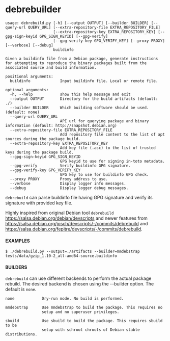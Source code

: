 debrebuilder
===

```
usage: debrebuild.py [-h] [--output OUTPUT] [--builder BUILDER] [--query-url QUERY_URL] [--extra-repository-file EXTRA_REPOSITORY_FILE]
                     [--extra-repository-key EXTRA_REPOSITORY_KEY] [--gpg-sign-keyid GPG_SIGN_KEYID] [--gpg-verify]
                     [--gpg-verify-key GPG_VERIFY_KEY] [--proxy PROXY] [--verbose] [--debug]
                     buildinfo

Given a buildinfo file from a Debian package, generate instructions for attempting to reproduce the binary packages built from the
associated source and build information.

positional arguments:
  buildinfo             Input buildinfo file. Local or remote file.

optional arguments:
  -h, --help            show this help message and exit
  --output OUTPUT       Directory for the build artifacts (default: ./)
  --builder BUILDER     Which building software should be used. (default: none)
  --query-url QUERY_URL
                        API url for querying package and binary information (default: http://snapshot.debian.org)
  --extra-repository-file EXTRA_REPOSITORY_FILE
                        Add repository file content to the list of apt sources during the package build.
  --extra-repository-key EXTRA_REPOSITORY_KEY
                        Add key file (.asc) to the list of trusted keys during the package build.
  --gpg-sign-keyid GPG_SIGN_KEYID
                        GPG keyid to use for signing in-toto metadata.
  --gpg-verify          Verify buildinfo GPG signature.
  --gpg-verify-key GPG_VERIFY_KEY
                        GPG key to use for buildinfo GPG check.
  --proxy PROXY         Proxy address to use.
  --verbose             Display logger info messages.
  --debug               Display logger debug messages.
```

`debrebuild` can parse buildinfo file having GPG signature and verify its signature with provided key file.

Highly inspired from original Debian tool `debrebuild` https://salsa.debian.org/debian/devscripts and newer features from  https://salsa.debian.org/josch/devscripts/-/commits/debrebuild and https://salsa.debian.org/fepitre/devscripts/-/commits/debrebuild.

#### EXAMPLES

```
$ ./debrebuild.py --output=./artifacts --builder=mmdebstrap tests/data/gzip_1.10-2_all-amd64-source.buildinfo
```

####  BUILDERS

`debrebuild` can use different backends to perform the actual package rebuild.
The desired backend is chosen using the --builder option. The default is
`none`.

    none            Dry-run mode. No build is performed.

    mmdebstrap      Use mmdebstrap to build the package. This requires no
                    setup and no superuser privileges.

    sbuild          Use sbuild to build the package. This requires sbuild to be
                    setup with schroot chroots of Debian stable distributions.
